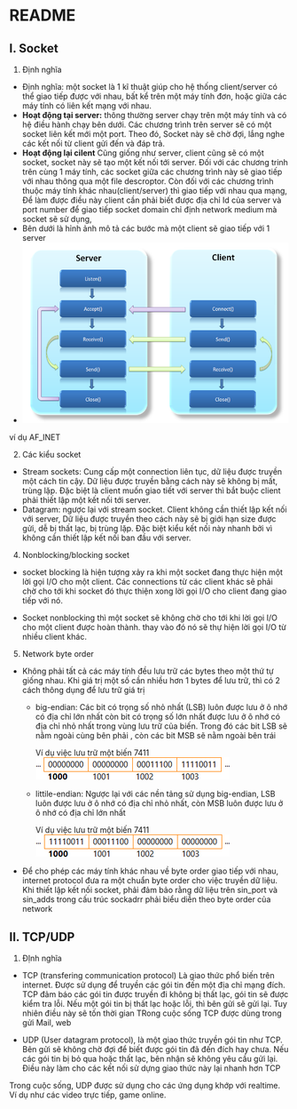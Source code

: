 # README
## I. Socket
1. Định nghĩa
- Định nghĩa:  một socket là 1 kĩ thuật giúp cho hệ thống client/server có thể giao tiếp được với nhau, bất kể trên một máy tính đơn, hoặc giữa các máy tính có liên kết mạng với nhau.
- <b>Hoạt động tại server:</b> thông thường server chạy trên một máy tính và có hệ điều hành chạy bên dưới. Các chương trình trên server sẽ có một socket liên kết mới một port. Theo đó, Socket này sẽ chờ đợi, lắng nghe các kết nối từ client gửi đến và đáp trả.
- <b>Hoạt động lại cilent</b> Cũng giống như server, client cũng sẽ có một socket, socket này sẽ tạo một kết nối tới server. Đối với các chương trinh trên cùng 1 máy tính, các socket giữa các chương trình này sẽ giao tiếp với nhau thông qua một file descroptor. Còn đối với các chương trình thuộc máy tính khác nhau(client/server) thì giao tiếp với nhau qua mạng, Để làm được điều này client cần phải biết được địa chỉ Id của server và port number để giao tiếp 
 socket domain chỉ định network medium mà socket sẽ sử dụng,
- Bên dưới là hỉnh ảnh mô tả các bước mà một client sẽ giao tiếp với 1 server
- ![GitHub Logo](./images/socket_client_server.png)

 ví dụ AF_INET
 
 2. Các kiểu socket
* Stream sockets: Cung cấp một connection liên tục, dữ liệu được truyền một cách tin cậy. Dữ liệu được truyền bằng cách này sẽ không bị mất, trùng lặp. Đặc biệt là client muốn giao tiết với server thì bắt buộc client phải thiết lập một kết nối tới server.
* Datagram: ngược lại với stream socket. Client không cần thiết lập kết nối với server, Dữ liệu được truyền theo cách này sẽ bị giới hạn size được gửi, dễ bị thất lạc, bị trùng lặp.  Đặc biệt kiểu kết nối này nhanh bởi vì không cần thiết lập kết nối ban đầu với server.

4. Nonblocking/blocking socket

* socket blocking là hiện tượng xảy ra khi một socket đang thực hiện một lời gọi I/O cho một client. Các connections từ các client khác sẽ phải chờ cho tới khi socket đó thực thiện xong lời gọi I/O cho client đang giao tiếp với nó.

* Socket nonblocking thì một socket sẽ không chờ cho tới khi lời gọi I/O cho một client được hoàn thành. thay vào đó nó sẽ thự hiện lời gọi I/O từ nhiều client khác.

5. Network byte order
- Không phải tất cả các máy tính đều lưu trữ các bytes theo một thứ tự giống nhau. Khi giá trị một số cần nhiều hơn 1 bytes để lưu trữ, thì có 2 cách thông dụng để lưu trữ giá trị
    * big-endian: Các bit có trọng số nhỏ nhất (LSB) luôn được lưu ở ô nhớ có địa chỉ lớn nhất còn bit có trọng số lớn nhất được lưu ở ô nhớ có địa chỉ nhỏ nhất trong vùng lưu trữ của biến. Trong đó các bit LSB sẽ nằm ngoài cùng bên phải , còn các bit MSB sẽ nằm ngoài bên trái

        Ví dụ việc lưu trữ một biến 7411
        ![GitHub Logo](./images/big.png)

    * littile-endian: Ngược lại với các nền tảng sử dụng big-endian, LSB luôn được lưu ở ô nhớ có địa chỉ nhỏ nhất, còn MSB luôn được lưu ở ô nhớ có địa chỉ lớn nhất

        Ví dụ việc lưu trữ một biến 7411
        ![GitHub Logo](./images/little.png)
- Để cho phép các máy tính khác nhau về byte order giao tiếp với nhau, internet protocol  đưa ra một chuẩn byte order cho việc truyền dữ liệu. Khi thiết lập kết nối socket, phải đảm bảo rằng dữ liệu trên sin_port và sin_adds trong cấu trúc sockadrr phải biểu diễn theo byte order của network
## II. TCP/UDP
1. ĐỊnh nghĩa

*  TCP (transfering communication protocol) Là giao thức phổ biến trên internet. Được sử dụng để truyền các gói tin đến một địa chỉ mạng đích. TCP đảm báo các gói tin được truyền đi không bị thất lạc, gói tin sẽ được kiểm tra lỗi. Nếu một gói tin bị thất lạc hoặc lỗi, thì bên gửi sẽ gửi lại. Tuy nhiên điều này sẽ tốn thời gian
 TRong cuộc sống TCP được dùng trong gửi Mail, web
 
* UDP (User datagram protocol), là một giao thức truyền gói tin như TCP.  Bên gửi sẽ không chờ đợi để biết được gói tin đã đến đích hay chưa. Nếu các gói tin bị bỏ qua hoặc thất lạc, bên nhận sẽ không yêu cầu gửi lại. Điều này làm cho các kết nối sử dựng giao thức này lại nhanh hơn TCP

Trong cuộc sống, UDP được sử dụng cho các ứng dụng khớp với realtime. Ví dụ như các video trực tiếp, game online. 

